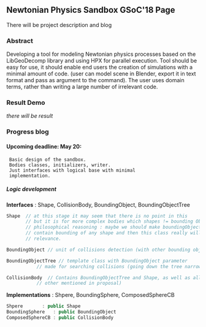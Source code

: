 ## Newtonian Physics Sandbox GSoC'18 Page

There will be project description and blog

### Abstract
Developing a tool for modeling Newtonian physics processes based
on the LibGeoDecomp library and using HPX for parallel execution.
Tool should be easy for use, it should enable end users the 
creation of simulations with a minimal amount of code. (user can
model scene in Blender, export it in text format and pass as 
argument to the command). The user uses domain terms, rather than 
writing a large number of irrelevant code.

### Result Demo
 _there will be result_

### Progress blog

#### Upcoming deadline: May 20:
```
 Basic design of the sandbox.
 Bodies classes, initializers, writer. 
 Just interfaces with logical base with minimal 
 implementation.
```
##### Logic development

**Interfaces** : Shape, CollisionBody, BoundingObject, BoundingObjectTree
```c++
Shape  // at this stage it may seem that there is no point in this
       // but it is for more complex bodies which shapes != bounding Objects
       // philosophical reasoning : maybe we should make boundingObjectTree 		
       // contain bounding of any shape and then this class really will lose
       // relevance.

BoundingObject // unit of collisions detection (with other bounding objects)

BoundingObjectTree // template class with BoundingObject parameter
		   // made for searching collisions (going down the tree narrowing the margin of error)       

CollisionBody  // Contains BoundingObjectTree and Shape, as well as all physical quantities (e.g. velocity, pos and
	       // other mentioned in proposal)
```
**Implementations** : Shpere, BoundingSphere, ComposedSphereCB
```c++
Shpere 		 : public Shape
BoundingSphere   : public BoundingObject 
ComposedSphereCB : public CollisionBody
```
